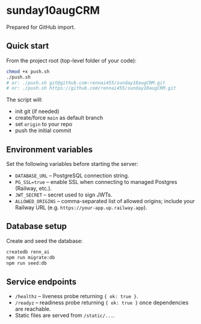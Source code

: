 # sunday10augCRM

Prepared for GitHub import.

## Quick start

From the project root (top-level folder of your code):

```bash
chmod +x push.sh
./push.sh
# or: ./push.sh git@github.com:rennai455/sunday10augCRM.git
# or: ./push.sh https://github.com/rennai455/sunday10augCRM.git
```

The script will:
- init git (if needed)
- create/force `main` as default branch
- set `origin` to your repo
- push the initial commit

## Environment variables

Set the following variables before starting the server:

- `DATABASE_URL` – PostgreSQL connection string.
- `PG_SSL=true` – enable SSL when connecting to managed Postgres (Railway, etc.).
- `JWT_SECRET` – secret used to sign JWTs.
- `ALLOWED_ORIGINS` – comma-separated list of allowed origins; include your Railway URL (e.g. `https://your-app.up.railway.app`).

## Database setup

Create and seed the database:

```bash
createdb renn_ai
npm run migrate:db
npm run seed:db
```

## Service endpoints

- `/healthz` – liveness probe returning `{ ok: true }`.
- `/readyz` – readiness probe returning `{ ok: true }` once dependencies are reachable.
- Static files are served from `/static/...`.
